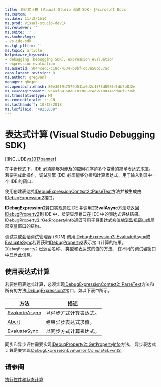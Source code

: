 ```yaml
---
title: 表达式计算 (Visual Studio 调试 SDK) |Microsoft Docs
ms.custom: ''
ms.date: 11/15/2016
ms.prod: visual-studio-dev14
ms.reviewer: ''
ms.suite: ''
ms.technology:
- vs-ide-sdk
ms.tgt_pltfrm: ''
ms.topic: article
helpviewer_keywords:
- debugging [Debugging SDK], expression evaluation
- expression evaluation
ms.assetid: 5044ced5-c18c-4534-b0bf-cc3e50cd57ac
caps.latest.revision: 8
ms.author: gregvanl
manager: ghogen
ms.openlocfilehash: 80e30f9a7579d511a6d2c1678d0980efdb7b8d2e
ms.sourcegitcommit: 9ceaf69568d61023868ced59108ae4dd46f720ab
ms.translationtype: MT
ms.contentlocale: zh-CN
ms.lasthandoff: 10/12/2018
ms.locfileid: "49238038"
---
```

# <a name="expression-evaluation-visual-studio-debugging-sdk"></a>表达式计算 (Visual Studio Debugging SDK)
[!INCLUDE[vs2017banner](../../includes/vs2017banner.md)]

在中断模式下，IDE 必须能够对涉及的应用程序的多个变量的简单表达式求值。 若要完成此操作，调试引擎 (DE) 必须能够分析和计算表达式，用于输入到其中一个 IDE 的窗口。  
  
 使用创建表达式[IDebugExpressionContext2::ParseText](../../extensibility/debugger/reference/idebugexpressioncontext2-parsetext.md)方法并被生成由[IDebugExpression2](../../extensibility/debugger/reference/idebugexpression2.md)接口。  
  
 **IDebugExpression2**接口实现通过 DE 并调用其**EvalAsync**方法以返回[IDebugProperty2](../../extensibility/debugger/reference/idebugproperty2.md)到 IDE 中，以便显示接口在 IDE 中的表达式评估结果。 [IDebugProperty2::GetPropertyInfo](../../extensibility/debugger/reference/idebugproperty2-getpropertyinfo.md)返回可用于将表达式的值放到监视窗口或局部变量窗口的结构。  
  
 调试包或会话调试管理器 (SDM) 调用[IDebugExpression2::EvaluateAsync](../../extensibility/debugger/reference/idebugexpression2-evaluateasync.md)或[EvaluateSync](../../extensibility/debugger/reference/idebugexpression2-evaluatesync.md)若要获取[IDebugProperty2](../../extensibility/debugger/reference/idebugproperty2.md)表示接口计算的结果。 `IDebugProperty2` 已返回名称、 类型和表达式的值的方法。 在不同的调试器窗口中显示此信息。  
  
## <a name="using-expression-evaluation"></a>使用表达式计算  
 若要使用表达式计算，必须实现[IDebugExpressionContext2::ParseText](../../extensibility/debugger/reference/idebugexpressioncontext2-parsetext.md)方法和所有的方法[IDebugExpression2](../../extensibility/debugger/reference/idebugexpression2.md)接口，如以下表中所示。  
  
|方法|描述|  
|------------|-----------------|  
|[EvaluateAsync](../../extensibility/debugger/reference/idebugexpression2-evaluateasync.md)|以异步方式计算表达式。|  
|[Abort](../../extensibility/debugger/reference/idebugexpression2-abort.md)|结束异步表达式求值。|  
|[EvaluateSync](../../extensibility/debugger/reference/idebugexpression2-evaluatesync.md)|以同步方式计算表达式。|  
  
 同步和异步评估需要实现[IDebugProperty2::GetPropertyInfo](../../extensibility/debugger/reference/idebugproperty2-getpropertyinfo.md)方法。 异步表达式计算需要实现[IDebugExpressionEvaluationCompleteEvent2](../../extensibility/debugger/reference/idebugexpressionevaluationcompleteevent2.md)。  
  
## <a name="see-also"></a>请参阅  
 [执行控件和状态计算](../../extensibility/debugger/execution-control-and-state-evaluation.md)

